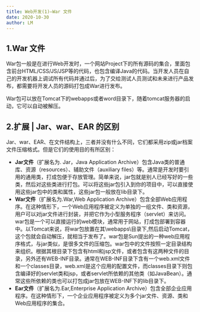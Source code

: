 ```yaml
---
title: Web开发(1)—War 文件
date: 2020-10-30
author: LM
---
```


## 1.War 文件

War包一般是在进行Web开发时，一个网站Project下的所有源码的集合，里面包含前台HTML/CSS/JS/JSP等的代码，也包含编译Java的代码。当开发人员在自己的开发机器上调试所有代码并通过后，为了交给测试人员测试和未来进行产品发布，都需要将开发人员的源码打包成War进行发布。

War包可以放在Tomcat下的webapps或者word目录下，随着tomcat服务器的启动，它可以自动被解压。

## 2.扩展 | Jar、war、EAR 的区别

Jar、war、EAR、在文件结构上，三者并没有什么不同，它们都采用zip或jar档案文件压缩格式。但是它们的使用目的有所区别：    

- **Jar文件**（扩展名为. Jar，Java Application Archive）包含Java类的普通库、资源（resources）、辅助文件（auxiliary files）等。通常是开发时要引用的通用类，打成包便于存放管理。简单来说，jar包就是别人已经写好的一些类，然后对这些类进行打包。可以将这些jar包引入到你的项目中，可以直接使用这些jar包中的类和属性，这些jar包一般放在lib目录下。
- **War文件**（扩展名为.War,Web Application Archive）包含全部Web应用程序。在这种情形下，一个Web应用程序被定义为单独的一组文件、类和资源，用户可以对jar文件进行封装，并把它作为小型服务程序（servlet）来访问。 war包是一个可以直接运行的web模块，通常用于网站，打成包部署到容器中。以Tomcat来说，将war包放置在其\webapps\目录下,然后启动Tomcat，这个包就会自动解压，就相当于发布了。war包是Sun提出的一种web应用程序格式，与jar类似，是很多文件的压缩包。war包中的文件按照一定目录结构来组织。根据其根目录下包含有html和jsp文件，或者包含有这两种文件的目录，另外还有WEB-INF目录。通常在WEB-INF目录下含有一个web.xml文件和一个classes目录，web.xml是这个应用的配置文件，而classes目录下则包含编译好的servlet类和jsp，或者servlet所依赖的其他类（如JavaBean）。通常这些所依赖的类也可以打包成jar包放在WEB-INF下的lib目录下。
- **Ear文件**（扩展名为.Ear,Enterprise Application Archive）包含全部企业应用程序。在这种情形下，一个企业应用程序被定义为多个jar文件、资源、类和Web应用程序的集合。
